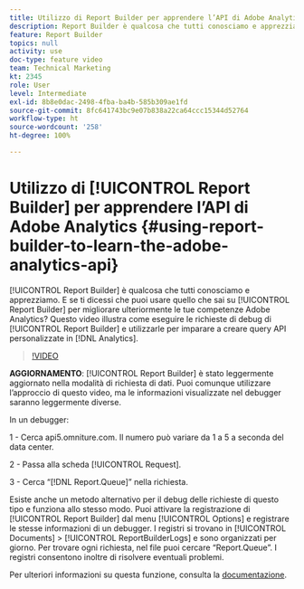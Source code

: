 ```yaml
---
title: Utilizzo di Report Builder per apprendere l’API di Adobe Analytics
description: Report Builder è qualcosa che tutti conosciamo e apprezziamo. E se ti dicessi che puoi usare quello che sai su Report Builder per migliorare ulteriormente le tue competenze Adobe Analytics? Questo video illustra come eseguire le richieste di debug di Report Builder e utilizzarle per imparare a creare query API personalizzate in Analytics.
feature: Report Builder
topics: null
activity: use
doc-type: feature video
team: Technical Marketing
kt: 2345
role: User
level: Intermediate
exl-id: 8b8e0dac-2498-4fba-ba4b-585b309ae1fd
source-git-commit: 8fc641743bc9e07b838a22ca64ccc15344d52764
workflow-type: ht
source-wordcount: '258'
ht-degree: 100%

---
```


# Utilizzo di [!UICONTROL Report Builder] per apprendere l’API di Adobe Analytics {#using-report-builder-to-learn-the-adobe-analytics-api}

[!UICONTROL Report Builder] è qualcosa che tutti conosciamo e apprezziamo. E se ti dicessi che puoi usare quello che sai su [!UICONTROL Report Builder] per migliorare ulteriormente le tue competenze Adobe Analytics? Questo video illustra come eseguire le richieste di debug di [!UICONTROL Report Builder] e utilizzarle per imparare a creare query API personalizzate in [!DNL Analytics].

>[!VIDEO](https://video.tv.adobe.com/v/25442/?quality=12&learn=on)

**AGGIORNAMENTO**: [!UICONTROL Report Builder] è stato leggermente aggiornato nella modalità di richiesta di dati. Puoi comunque utilizzare l’approccio di questo video, ma le informazioni visualizzate nel debugger saranno leggermente diverse.

In un debugger:

1 - Cerca api5.omniture.com. Il numero può variare da 1 a 5 a seconda del data center.

2 - Passa alla scheda [!UICONTROL Request].

3 - Cerca “[!DNL Report.Queue]” nella richiesta.

Esiste anche un metodo alternativo per il debug delle richieste di questo tipo e funziona allo stesso modo. Puoi attivare la registrazione di [!UICONTROL Report Builder] dal menu [!UICONTROL Options] e registrare le stesse informazioni di un debugger. I registri si trovano in [!UICONTROL Documents] > [!UICONTROL ReportBuilderLogs] e sono organizzati per giorno. Per trovare ogni richiesta, nel file puoi cercare “Report.Queue”. I registri consentono inoltre di risolvere eventuali problemi.

Per ulteriori informazioni su questa funzione, consulta la [documentazione](https://www.adobe.io/).
